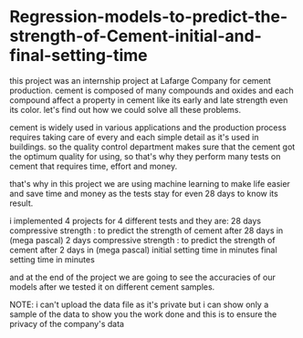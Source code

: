 # Regression-models-to-predict-the-strength-of-Cement-initial-and-final-setting-time
this project was an internship project at Lafarge Company for cement production. cement is composed of many compounds and oxides and each compound affect a property in cement like its early and late strength even its color. let's find out how we could solve all these problems.

cement is widely used in various applications and the production process requires taking care of every and each simple detail as it's used in buildings. so the quality control department makes sure that the cement got the optimum quality for using, so that's why they perform many tests on cement that requires time, effort and money.

that's why in this project we are using machine learning to make life easier and save time and money as the tests stay for even 28 days to know its result.

i implemented 4 projects for 4 different tests and they are:
28 days compressive strength : to predict the strength of cement after 28 days in (mega pascal)
 2 days compressive strength : to predict the strength of cement after  2 days in (mega pascal)
initial setting time in minutes
final   setting time in minutes

and at the end of the project we are going to see the accuracies of our models after we tested it on different cement samples.

NOTE: i can't upload the data file as it's private but i can show only a sample of the data to show you the work done and this is to ensure the privacy of the company's data
